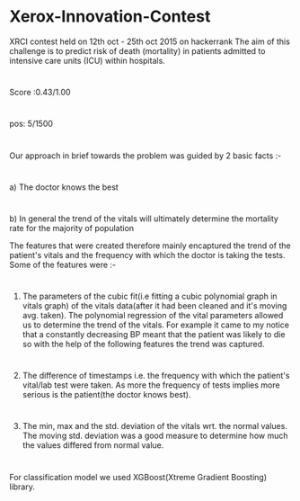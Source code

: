 # Xerox-Innovation-Contest
XRCI contest held on 12th oct - 25th oct 2015 on hackerrank
The aim of this challenge is to predict risk of death (mortality) in patients admitted to intensive care units (ICU) within hospitals.
#
Score :0.43/1.00
#
pos: 5/1500
#
Our approach in brief towards the problem was guided by 2 basic facts :-
#
a) The doctor knows the best
#
b) In general the trend of the vitals will ultimately determine the mortality rate for the majority of population

The features that were created therefore mainly encaptured the trend of the patient's vitals and the frequency with which the doctor is taking the tests. Some of the features were :-
#
1) The parameters of the cubic fit(i.e fitting a cubic polynomial graph in vitals graph) of the vitals data(after it had been cleaned and it's moving avg. taken). The polynomial regression of the vital parameters allowed us to determine the trend of the vitals. For example it came to my notice that a constantly decreasing BP meant that the patient was likely to die so with the help of the following features the trend was captured.
#
2) The difference of timestamps i.e. the frequency with which the patient's vital/lab test were taken. As more the frequency of tests implies more serious is the patient(the doctor knows best).
#
3) The min, max and the std. deviation of the vitals wrt. the normal values. The moving std. deviation was a good measure to determine how much the values differed from normal value.

#
For classification model we used XGBoost(Xtreme Gradient Boosting) library.
